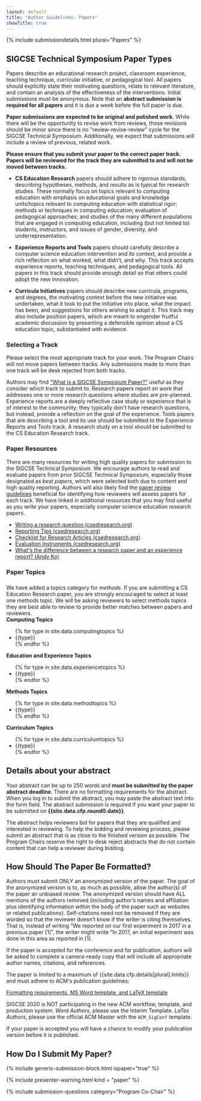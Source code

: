 ```yaml
---
layout: default
title: "Author Guidelines: Papers"
showTitle: true
---
```


{% include submissiondetails.html plural="Papers" %}

## SIGCSE Technical Symposium Paper Types

Papers describe an educational research project, classroom experience, teaching technique, curricular initiative, or pedagogical tool. All papers should explicitly state their motivating questions, relate to relevant literature, and contain an analysis of the effectiveness of the interventions. Initial submissions must be anonymous. Note that an **abstract submission is required for all papers** and it is due a week before the full paper is due.  

**Paper submissions are expected to be original and polished work.**  While there will be the opportunity to revise work from reviews, those revisions should be minor since there is no "review-revise-review" cycle for the SIGCSE Technical Symposium.  Additionally, we expect that submissions will include a review of previous, related work.

**Please ensure that you submit your paper to the correct paper track. Papers will be reviewed for the track they are submitted to and will not be moved between tracks.**

* **CS Education Research** papers should adhere to rigorous standards, describing hypotheses, methods, and results as is typical for research studies. These normally focus on topics relevant to computing education with emphasis on educational goals and knowledge units/topics relevant to computing education with statistical rigor; methods or techniques in computing education; evaluation of pedagogical approaches; and studies of the many different populations that are engaged in computing education, including (but not limited to) students, instructors, and issues of gender, diversity, and underrepresentation.

* **Experience Reports and Tools** papers should carefully describe a computer science education intervention and its context, and provide a rich reflection on what worked, what didn’t, and why. This track accepts experience reports, teaching techniques, and pedagogical tools. All papers in this track should provide enough detail so that others could adopt the new innovation.

* **Curricula Initiatives** papers should describe new curricula, programs, and degrees, the motivating context before the new initiative was undertaken, what it took to put the initiative into place, what the impact has been, and suggestions for others wishing to adopt it. This track may also include position papers, which are meant to engender fruitful academic discussion by presenting a defensible opinion about a CS education topic, substantiated with evidence.

### Selecting a Track
Please select the most appropriate track for your work.  The Program Chairs will not move papers between tracks. Any submissions made to more than one track will be desk rejected from both tracks.  

Authors may find ["What is a SIGCSE Symposium Paper?"](https://dl.acm.org/citation.cfm?id=3243073) useful as they consider which track to submit to.  Research papers report on work that addresses one or more research questions where studies are pre-planned. Experience reports are a deeply reflective case study or experience that is of interest to the community; they typically don't have research questions, but instead, provide a reflection on the goal of the experience.  Tools papers that are describing a tool and its use should be submitted to the Experience Reports and Tools track.  A research study on a tool should be submitted to the CS Education Research track.

### Paper Resources
There are many resources for writing high quality papers for submission to the SIGCSE Technical Symposium.  We encourage authors to read and evaluate papers from prior SIGCSE Technical Symposium, especially those designated as *best papers*, which were selected both due to content and high quality reporting.  Authors will also likely find the [paper review guidelines](../reviewers/paper-review-guidelines.html) beneficial for identifying how reviewers will assess papers for each track.   We have linked in additional resources that you may find useful as you write your papers, especially computer science education research papers.

* [Writing a research question (csedresearch.org)](https://csedresearch.org/write-a-research-question/)
* [Reporting Tips (csedresearch.org)](https://csedresearch.org/reporting-activities/)
* [Checklist for Research Articles (csedresearch.org)](https://csedresearch.org/reviewing-articles/)
* [Evaluation Instruments (csedresearch.org)](https://csedresearch.org/evaluation-instruments/)
* [What's the difference between a research paper and an experience report? (Andy Ko)](https://gist.github.com/andyjko/689837b8eefccb3a8a28ff0aa5300615#whats-the-difference-between-a-research-paper-and-an-experience-report)

### Paper Topics

<div class = "alert alert-info" style="margin-top: 23px">
    <span class="glyphicon glyphicon-align-left" aria-hidden="true"></span>
     We have added a topics category for <em>methods</em>. If you are submitting a CS Education Research paper, you are strongly encouraged to select at least one methods topic. We will be asking reviewers to select methods topics they are best able to review to provide better matches between papers and reviewers. 
</div>

<div class="row">
  <div class="col-md-3 col-md-offset-1">
    <strong>Computing Topics</strong>
    <ul>
    {% for type in site.data.computingtopics %}
      <li>{{type}}</li>
    {% endfor %}
    </ul>
	
  </div>
  <div class="col-md-3 col-md-offset-1">
    <strong>Education and Experience Topics</strong>
    <ul>
    {% for type in site.data.experiencetopics %}
      <li>{{type}}</li>
    {% endfor %}
    </ul>
	<strong>Methods Topics</strong>
    <ul>
    {% for type in site.data.methodtopics %}
      <li>{{type}}</li>
    {% endfor %}
    </ul>
  </div>
  <div class="col-md-3 col-md-offset-1">
    <strong>Curriculum Topics</strong>
    <ul>
    {% for type in site.data.curriculumtopics %}
      <li>{{type}}</li>
    {% endfor %}
    </ul>
  </div>
</div>


<!-- {% for type in site.data.topicareas %}
  {% cycle 'add rows': '<div class="row" style="padding-bottom: 10px; ">', nil, nil %}
    <div class="col-md-3 col-md-offset-1">
      <small>{{type}}</small>
    </div>
  {% cycle 'close rows': nil, nil, '</div>' %}
{% endfor %}
{% cycle 'close rows': nil, '</div>', '</div>' %} -->

## Details about your abstract

Your abstract can be up to 250 words and **must be submitted by the paper abstract deadline**.  There are no formatting requirements for the abstract. When you log in to submit the abstract, you may paste the abstract text into the form field. The abstract submission is required if you want your paper to be submitted on **{{site.data.cfp.round0.date}}**.

The abstract helps reviewers bid for papers that they are qualified and interested in reviewing.  To help the bidding and reviewing process, please submit an abstract that is as close to the finished version as possible.  The Program Chairs reserve the right to desk reject abstracts that do not contain content that can help a reviewer during bidding.

## How Should The Paper Be Formatted?

Authors must submit ONLY an anonymized version of the paper. The goal of the anonymized version is to, as much as possible, allow the author(s) of the paper an unbiased review. The anonymized version should have ALL mentions of the authors removed (including author’s names and affiliation plus identifying information within the body of the paper such as websites or related publications). Self-citations need not be removed if they are worded so that the reviewer doesn’t know if the writer is citing themselves. That is, instead of writing “We reported on our first experiment in 2017 in a previous paper [1]”, the writer might write “In 2017, an initial experiment was done in this area as reported in [1].

If the paper is accepted for the conference and for publication, authors will be asked to complete a camera-ready copy that will include all appropriate author names, citations, and references.

The paper is limited to a maximum of {{site.data.cfp.details[plural].limits}} and must adhere to ACM's publication guidelines:

<div class="text-center" style="margin-top: 10px; margin-bottom: 10px;">
<a href="{{site.data.publishing.acmpubguidelines}}">Formatting requirements, MS Word template, and LaTeX template</a>
</div>

SIGCSE 2020 is NOT participating in the new ACM workflow, template, and production system.  *Word Authors*, please use the Interim Template. *LaTex Authors*, please use the official ACM Master with the `ACM_SigConf` template.

If your paper is accepted you will have a chance to modify your publication version before it is published.

## How Do I Submit My Paper?

{% include generic-submission-block.html ispaper="true" %}

{% include presenter-warning.html kind = "paper" %}

{% include submission-questions category="Program Co-Chair" %}

